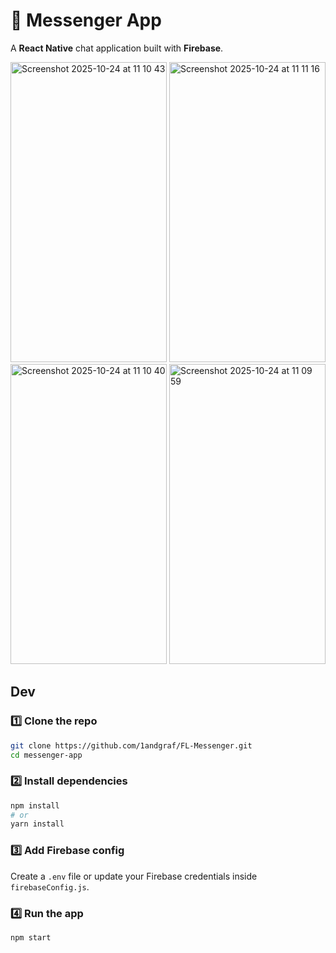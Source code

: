 # 💬 Messenger App

A **React Native** chat application built with **Firebase**.

<img width="250" height="480" alt="Screenshot 2025-10-24 at 11 10 43" src="https://github.com/user-attachments/assets/db57d8fe-1608-4e21-a405-1327a8cbeb2c" />
<img width="250" height="480" alt="Screenshot 2025-10-24 at 11 11 16" src="https://github.com/user-attachments/assets/f6971ce8-6dd3-458d-83b3-84101300bb36" />
<img width="250" height="480" alt="Screenshot 2025-10-24 at 11 10 40" src="https://github.com/user-attachments/assets/2df8b81f-90bb-4dc1-8408-1e7e184e74a3" />
<img width="250" height="480" alt="Screenshot 2025-10-24 at 11 09 59" src="https://github.com/user-attachments/assets/27d3092d-f623-4e12-a47a-4923e2e55e43" />

## Dev

### 1️⃣ Clone the repo
```bash
git clone https://github.com/1andgraf/FL-Messenger.git
cd messenger-app
```

### 2️⃣ Install dependencies
```bash
npm install
# or
yarn install
```

### 3️⃣ Add Firebase config  
Create a `.env` file or update your Firebase credentials inside `firebaseConfig.js`.

### 4️⃣ Run the app
```bash
npm start
```
